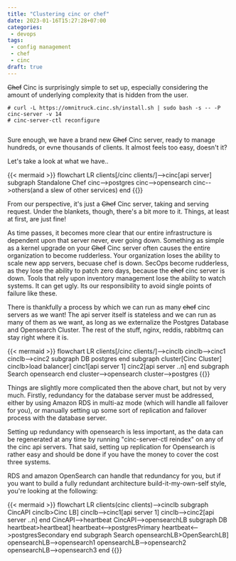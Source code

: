 ```yaml
---
title: "Clustering cinc or chef"
date: 2023-01-16T15:27:28+07:00
categories:
 - devops
tags:
 - config management
 - chef
 - cinc
draft: true
---
```


~~Chef~~ Cinc is surprisingly simple to set up, especially considering
the amount of underlying complexity that is hidden from the user.


```
# curl -L https://omnitruck.cinc.sh/install.sh | sudo bash -s -- -P cinc-server -v 14
# cinc-server-ctl reconfigure
 
```
Sure enough, we have a brand new ~~Chef~~ Cinc server, ready to manage 
hundreds, or evne thousands of clients. It almost feels too easy, doesn't
it?

Let's take a look at what we have..

{{< mermaid >}}
flowchart LR
clients[/cinc clients/]-->cinc[api server]
subgraph Standalone Chef
cinc-->postgres
cinc-->opensearch
cinc-->others(and a slew of other services)
end
{{</mermaid >}}

From our perspective, it's just a ~~Chef~~ Cinc server, taking and 
serving request. Under the blankets, though, there's a bit more to it.
Things, at least at first, are just fine!  

As time passes, it becomes more clear that our entire infrastructure is
dependent upon that server never, ever going down.  Something as simple as a
kernel upgrade on your ~~Chef~~ Cinc server often causes the entire
organization to become rudderless. Your organization loses the ability to scale
new app servers, becuase chef is down. SecOps become rudderless, as they lose
the ability to patch zero days, because the ~~chef~~ cinc server is down.
Tools that rely upon inventory management lose the ability to watch systems.
It can get ugly.  Its our responsibility to avoid single points of failure like
these. 

There is thankfully a process by which we can run as many ~~chef~~ cinc servers
as we want!  The api server itself is stateless and we can run as many of them
as we want, as long as we externalize the Postgres Database and Opensearch
Cluster. The rest of the stuff, nginx, reddis, rabbitmq can stay right 
where it is.

{{< mermaid >}}
flowchart LR
clients[/cinc clients/]-->cinclb
cinclb-->cinc1
cinclb-->cinc2
subgraph DB
postgres
end
subgraph cluster[Cinc Cluster]
cinclb>load balancer]
cinc1[api server 1]
cinc2[api server ..n]
end
subgraph Search
opensearch
end
cluster-->opensearch
cluster-->postgres
{{</mermaid >}}


Things are slightly more complicated then the above chart, but not by 
very much.  Firstly, redundancy for the database server must be addressed, 
either by using Amazon RDS in multi-az mode (which will handle all failover
for you), or manually setting up some sort of replication and failover 
process with the database server.


Setting up redundancy with opensearch is less important, as the data can be
regenerated at any time by running "cinc-server-ctl reindex" on any of the cinc
api servers. That said, setting up replication for Opensearch is rather easy
and should be done if you have the money to cover the cost three systems.

RDS and amazon OpenSearch can handle that redundancy for you, but if you want
to build a fully redundant architecture build-it-my-own-self style, you're
looking at the following:

{{< mermaid >}}
flowchart LR
clients(cinc clients)-->cinclb
subgraph CincAPI
cinclb>Cinc LB]
cinclb-->cinc1[api server 1]
cinclb-->cinc2[api server ..n]
end
CincAPI-->heartbeat
CincAPI-->opensearchLB
subgraph DB
heartbeat>heartbeat]
heartbeat<-->postgresPrimary
heartbeat<-->postgresSecondary
end
subgraph Search
opensearchLB>OpenSearchLB]
opensearchLB-->opensearch1
opensearchLB-->opensearch2
opensearchLB-->opensearch3
end
{{</mermaid >}}


